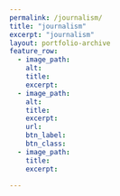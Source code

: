 ```yaml
---
permalink: /journalism/
title: "journalism"
excerpt: "journalism"
layout: portfolio-archive
feature_row:
  - image_path:
    alt: 
    title: 
    excerpt: 
  - image_path: 
    alt: 
    title: 
    excerpt: 
    url:
    btn_label: 
    btn_class: 
  - image_path: 
    title: 
    excerpt: 

---
```



